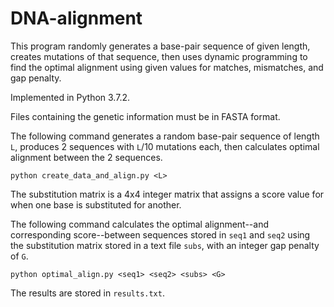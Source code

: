 # DNA-alignment

This program randomly generates a base-pair sequence of given length, creates mutations of that sequence, then uses dynamic programming to find the optimal alignment using given values for matches, mismatches, and gap penalty. 

Implemented in Python 3.7.2.

Files containing the genetic information must be in FASTA format.

The following command generates a random base-pair sequence of length `L`, produces 2 sequences with `L`/10 mutations each, then calculates optimal alignment between the 2 sequences.
```
python create_data_and_align.py <L>
```
The substitution matrix is a 4x4 integer matrix that assigns a score value for when one base is substituted for another.

The following command calculates the optimal alignment--and corresponding score--between sequences stored in `seq1` and `seq2` using the substitution matrix stored in a text file `subs`, with an integer gap penalty of `G`. 
```
python optimal_align.py <seq1> <seq2> <subs> <G>
```
The results are stored in `results.txt`.
